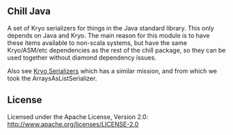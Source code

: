## Chill Java

A set of Kryo serializers for things in the Java standard library. This only depends on Java and
Kryo. The main reason for this module is to have these items available to non-scala systems, but
have the same Kryo/ASM/etc dependencies as the rest of the chill package, so they can be used
together without diamond dependency issues.

Also see [Kryo Serializers](https://github.com/magro/kryo-serializers) which has a similar mission,
and from which we took the ArraysAsListSerializer.

## License

Licensed under the Apache License, Version 2.0: http://www.apache.org/licenses/LICENSE-2.0
